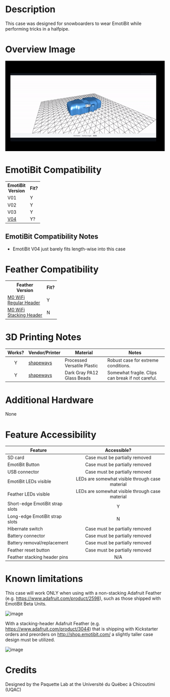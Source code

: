 # Description
This case was designed for snowboarders to wear EmotiBit while performing tricks in a halfpipe. 

# Overview Image
![](./assets/overview_image.gif)

# EmotiBit Compatibility
<!--- This table is written in minified html to permit scraping into a sub-table in the root EmotiBit_Cases/readme.md -->
<table><tr><th>EmotiBit<br>Version</th><th>Fit?</th></tr><tr><td>V01</td><td>Y</td></tr><tr><td>V02</td><td>Y</td></tr><tr><td>V03</td><td>Y</td></tr><tr><td><a href=https://github.com/EmotiBit/EmotiBit_Cases/tree/feat-reorg-cases/EmotiBit_3D_Models/V04>V04</a></td><td>Y?</td></tr></table>

## EmotiBit Compatibility Notes
- EmotiBit V04 just barely fits length-wise into this case

# Feather Compatibility
<!--- This table is written in minified html to permit scraping into a sub-table in the root EmotiBit_Cases/readme.md -->
<table><tr><th>Feather<br>Version</th><th>Fit?</th></tr><tr><td><a href=https://www.adafruit.com/product/2598>M0 WiFi<br>Regular Header</a></td><td>Y</td></tr><tr><td><a href=https://www.adafruit.com/product/3044>M0 WiFi<br>Stacking Header</a></td><td>N</td></tr></table>

# 3D Printing Notes
| Works? | Vendor/Printer | Material | Notes |
| :----: | ------ | ------ | ------ |
| Y | [shapeways](https://www.shapeways.com/) | Processed Versatile Plastic | Robust case for extreme conditions. |
| Y | [shapeways](https://www.shapeways.com/) | Dark Gray PA12 Glass Beads | Somewhat fragile. Clips can break if not careful. |

# Additional Hardware
None

# Feature Accessibility
| Feature | Accessible? |
| ------ | :----: |
| SD card | Case must be partially removed |
| EmotiBit Button | Case must be partially removed |
| USB connector | Case must be partially removed |
| EmotiBit LEDs visible | LEDs are somewhat visible through case material |
| Feather LEDs visible | LEDs are somewhat visible through case material |
| Short-edge EmotiBit strap slots | Y |
| Long-edge EmotiBit strap slots  | N |
| Hibernate switch | Case must be partially removed |
| Battery connector | Case must be partially removed |
| Battery removal/replacement | Case must be partially removed |
| Feather reset button | Case must be partially removed |
| Feather stacking header pins | N/A |

# Known limitations
This case will work ONLY when using with a non-stacking Adafruit Feather (e.g. https://www.adafruit.com/product/2598), such as those shipped with EmotiBit Beta Units.

![image](https://user-images.githubusercontent.com/537062/154559508-3f8db637-875d-4ec1-a158-826584fe21fa.png)

With a stacking-header Adafruit Feather (e.g. https://www.adafruit.com/product/3044) that is shipping with Kickstarter orders and preorders on http://shop.emotibit.com/ a slightly taller case design must be utilized.

![image](https://user-images.githubusercontent.com/537062/154559660-09ad3236-1e44-480a-bae4-85da642940e3.png)

# Credits
Designed by the Paquette Lab at the Université du Québec à Chicoutimi (UQAC)
